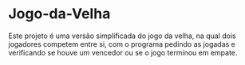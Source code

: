 # Jogo-da-Velha

Este projeto é uma versão simplificada do jogo da velha, na qual dois jogadores competem entre si, com o programa pedindo as jogadas e verificando se houve um vencedor ou se o jogo terminou em empate.